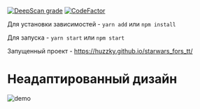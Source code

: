 [![DeepScan grade](https://deepscan.io/api/teams/13726/projects/17233/branches/388686/badge/grade.svg)](https://deepscan.io/dashboard#view=project&tid=13726&pid=17233&bid=388686)
[![CodeFactor](https://www.codefactor.io/repository/github/huzzky/starwars_fors_tt/badge)](https://www.codefactor.io/repository/github/huzzky/starwars_fors_tt)

Для установки зависимостей - `yarn add` или `npm install`

Для запуска - `yarn start` или `npm start`

Запущенный проект - https://huzzky.github.io/starwars_fors_tt/

# Неадаптированный дизайн

![demo](https://psv4.userapi.com/c505536/u284279466/docs/d46/dac3ecce8484/Novy-proekt.gif?extra=Yk_O86G56c8fyM-I-c2Ri25TDiT_PcVOrMB7XRyM9itjcE4V838r3EUhFG1NTPliIh8RzDV--Qn-L3ifJm-HIuCP1WVabEQqi_lapK03sbBkl06d-HJuLmXjJJ79331ZYSZQuncc7toyi9lxCn2wCHEd)